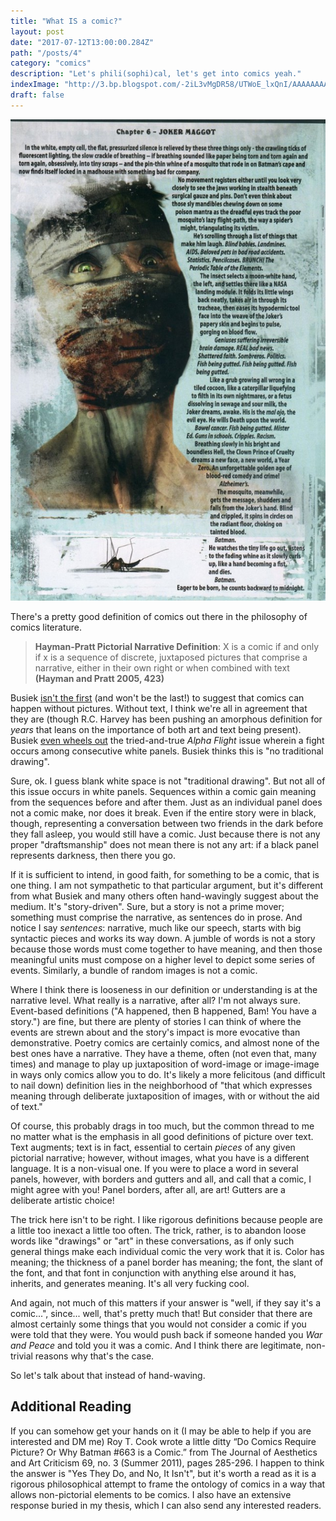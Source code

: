 ```yaml
---
title: "What IS a comic?"
layout: post
date: "2017-07-12T13:00:00.284Z"
path: "/posts/4"
category: "comics"
description: "Let's phili(sophi)cal, let's get into comics yeah."
indexImage: "http://3.bp.blogspot.com/-2iL3vMgDR58/UTWoE_lxQnI/AAAAAAAAAQ8/9cB9Y5gIzwU/s1600/Batman+663+-+Page+example.JPG"
draft: false
---
```


![Batman #663](joker_maggot.jpg)

There's a pretty good definition of comics out there in the philosophy of comics literature.

> **Hayman-Pratt Pictorial Narrative Definition**: X is a comic if and only if x is a sequence of discrete, juxtaposed pictures that comprise a narrative, either in their own right or when combined with text **(Hayman and Pratt 2005, 423)**

Busiek [isn't the first](https://twitter.com/KurtBusiek/status/884637332351078400) (and won't be the last!) to suggest that comics can happen without pictures. Without text, I think we're all in agreement that they are (though R.C. Harvey has been pushing an amorphous definition for _years_ that leans on the importance of both art and text being present). Busiek [even wheels out](https://twitter.com/KurtBusiek/status/884643372148838400) the tried-and-true _Alpha Flight_ issue wherein a fight occurs among consecutive white panels. Busiek thinks this is "no traditional drawing".

Sure, ok. I guess blank white space is not "traditional drawing". But not all of this issue occurs in white panels. Sequences within a comic gain meaning from the sequences before and after them. Just as an individual panel does not a comic make, nor does it break. Even if the entire story were in black, though, representing a conversation between two friends in the dark before they fall asleep, you would still have a comic. Just because there is not any proper "draftsmanship" does not mean there is not any art: if a black panel represents darkness, then there you go.

If it is sufficient to intend, in good faith, for something to be a comic, that is one thing. I am not sympathetic to that particular argument, but it's different from what Busiek and many others often hand-wavingly suggest about the medium. It's "story-driven". Sure, but a story is not a prime mover; something must comprise the narrative, as sentences do in prose. And notice I say _sentences_: narrative, much like our speech, starts with big syntactic pieces and works its way down. A jumble of words is not a story because those words must come together to have meaning, and then those meaningful units must compose on a higher level to depict some series of events. Similarly, a bundle of random images is not a comic.

Where I think there is looseness in our definition or understanding is at the narrative level. What really is a narrative, after all? I'm not always sure. Event-based definitions ("A happened, then B happened, Bam! You have a story.") are fine, but there are plenty of stories I can think of where the events are strewn about and the story's impact is more evocative than demonstrative. Poetry comics are certainly comics, and almost none of the best ones have a narrative. They have a theme, often (not even that, many times) and manage to play up juxtaposition of word-image or image-image in ways only comics allow you to do. It's likely a more felicitous (and difficult to nail down) definition lies in the neighborhood of "that which expresses meaning through deliberate juxtaposition of images, with or without the aid of text."

Of course, this probably drags in too much, but the common thread to me no matter what is the emphasis in all good definitions of picture over text. Text augments; text is in fact, essential to certain _pieces_ of any given pictorial narrative; however, without images, what you have is a different language. It is a non-visual one. If you were to place a word in several panels, however, with borders and gutters and all, and call that a comic, I might agree with you! Panel borders, after all, are art! Gutters are a deliberate artistic choice! 

The trick here isn't to be right. I like rigorous definitions because people are a little too inexact a little too often.
The trick, rather, is to abandon loose words like "drawings" or "art" in these conversations, as if only such general things make each individual comic the very work that it is. Color has meaning; the thickness of a panel border has meaning; the font, the slant of the font, and that font in conjunction with anything else around it has, inherits, and generates meaning. It's all very fucking cool.

And again, not much of this matters if your answer is "well, if they say it's a comic...", since... well, that's pretty much that! But consider that there are almost certainly some things that you would not consider a comic if you were told that they were. You would push back if someone handed you _War and Peace_ and told you it was a comic. And I think there are legitimate, non-trivial reasons why that's the case.

So let's talk about that instead of hand-waving.
## Additional Reading

If you can somehow get your hands on it (I may be able to help if you are interested and DM me) Roy T. Cook wrote a little ditty “Do Comics Require Picture? Or Why Batman #663 is a Comic.” from The Journal of Aesthetics and Art Criticism 69, no. 3 (Summer 2011), pages 285-296. I happen to think the answer is "Yes They Do, and No, It Isn't", but it's worth a read as it is a rigorous philosophical attempt to frame the ontology of comics in a way that allows non-pictorial elements to be comics. I also have an extensive response buried in my thesis, which I can also send any interested readers.
